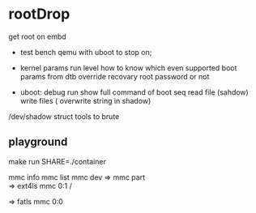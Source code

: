 # rootDrop

get root on embd

* test bench
	qemu with uboot to stop on;

* kernel params
	run level 
		how to know which even supported
	boot params from dtb override
	recovary root password or not
* uboot:
	debug run show full command of boot seq
	read file (sahdow)
	write files ( overwrite string in shadow)

/dev/shadow struct
tools to brute

## playground
make run SHARE=./container  

mmc info
mmc list
mmc dev
=> mmc part  
=> ext4ls mmc 0:1 /


=> fatls mmc 0:0
